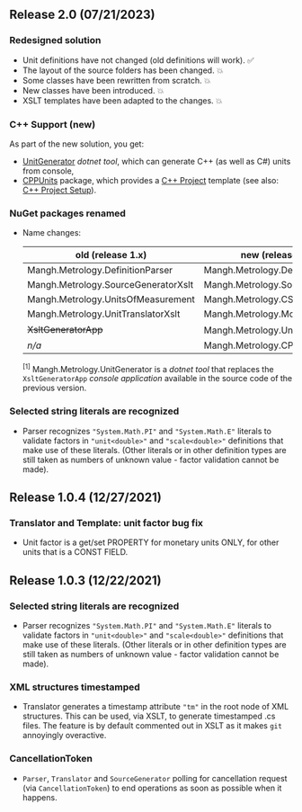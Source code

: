 ## Release 2.0 (07/21/2023)

### Redesigned solution

<!-- The solution has been redesigned: -->
* Unit definitions have not changed (old definitions will work). :white_check_mark:
* The layout of the source folders has been changed. :boom:
* Some classes have been rewritten from scratch. :boom:
* New classes have been introduced. :boom:
* XSLT templates have been adapted to the changes. :boom:

### C++ Support (new)

As part of the new solution, you get:
* [UnitGenerator](https://www.nuget.org/packages/Mangh.Metrology.UnitGenerator) _dotnet tool_,
which can generate C++ (as well as C#) units from console,
* [CPPUnits](https://www.nuget.org/packages/Mangh.Metrology.CPPUnits) package,
which provides a [C++ Project](Docs/ProjectCPP.md) template
(see also: [C++ Project Setup](Docs/SetupCPP.md)).


### NuGet packages renamed

* Name changes:

  | old (release 1.x)| new (release 2.x) |
  |-----|-----|
  | Mangh.Metrology.DefinitionParser    | Mangh.Metrology.Definitions |
  | Mangh.Metrology.SourceGeneratorXslt | Mangh.Metrology.SourceGenerator |
  | Mangh.Metrology.UnitsOfMeasurement  | Mangh.Metrology.CSUnits |
  | Mangh.Metrology.UnitTranslatorXslt  | Mangh.Metrology.Model |
  | ~~XsltGeneratorApp~~ | Mangh.Metrology.UnitGenerator<sup>[1]</sup> |
  | _n/a_ | Mangh.Metrology.CPPUnits |

  <sup>[1]</sup> Mangh.Metrology.UnitGenerator is a _dotnet tool_ that
  replaces the `XsltGeneratorApp` _console application_ available in the source code of the previous version.


### Selected string literals are recognized

* Parser recognizes `"System.Math.PI"` and `"System.Math.E"` literals to validate
 factors in `"unit<double>"` and `"scale<double>"` definitions that make use of
 these literals. (Other literals or in other definition types are still taken as
 numbers of unknown value - factor validation cannot be made).


## Release 1.0.4 (12/27/2021)

### Translator and Template: unit factor bug fix

* Unit factor is a get/set PROPERTY for monetary units ONLY,
  for other units that is a CONST FIELD.

## Release 1.0.3 (12/22/2021)

### Selected string literals are recognized

* Parser recognizes `"System.Math.PI"` and `"System.Math.E"` literals to validate
 factors in `"unit<double>"` and `"scale<double>"` definitions that make use of
 these literals. (Other literals or in other definition types are still taken as
 numbers of unknown value - factor validation cannot be made).

### XML structures timestamped

* Translator generates a timestamp attribute `"tm"` in the root node of XML structures.
  This can be used, via XSLT, to generate timestamped .cs files.
  The feature is by default commented out in XSLT as it makes `git` annoyingly overactive.

### CancellationToken

* `Parser`, `Translator` and `SourceGenerator` polling for cancellation request
  (via `CancellationToken`) to end operations as soon as possible when it happens.
